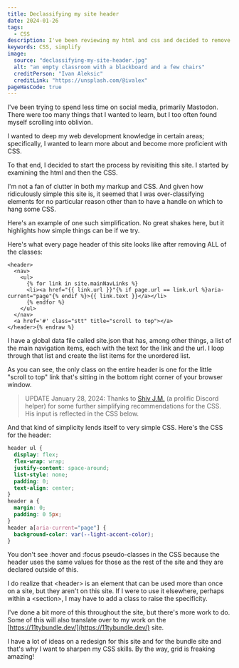 ```yaml
---
title: Declassifying my site header
date: 2024-01-26
tags:
  - CSS
description: I've been reviewing my html and css and decided to remove unnecessary classes from my header.
keywords: CSS, simplify
image:
  source: "declassifying-my-site-header.jpg"
  alt: "an empty classroom with a blackboard and a few chairs"
  creditPerson: "Ivan Aleksic"
  creditLink: "https://unsplash.com/@ivalex"
pageHasCode: true
---
```


I've been trying to spend less time on social media, primarily Mastodon. There were too many things that I wanted to learn, but I too often found myself scrolling into oblivion.

I wanted to deep my web development knowledge in certain areas; specifically, I wanted to learn more about and become more proficient with CSS.

To that end, I decided to start the process by revisiting this site. I started by examining the html and then the CSS.

I'm not a fan of clutter in both my markup and CSS. And given how ridiculously simple this site is, it seemed that I was over-classifying elements for no particular reason other than to have a handle on which to hang some CSS.

Here's an example of one such simplification. No great shakes here, but it highlights how simple things can be if we try.

Here's what every page header of this site looks like after removing ALL of the classes:

```jinja2{% raw %}
<header>
  <nav>
    <ul>
      {% for link in site.mainNavLinks %}
      <li><a href="{{ link.url }}"{% if page.url == link.url %}aria-current="page"{% endif %}>{{ link.text }}</a></li>
      {% endfor %}
    </ul>
  </nav>
  <a href='#' class="stt" title="scroll to top"></a>
</header>{% endraw %}
```

I have a global data file called site.json that has, among other things, a list of the main navigation items, each with the text for the link and the url. I loop through that list and create the list items for the unordered list.

As you can see, the only class on the entire header is one for the little "scroll to top" link that's sitting in the bottom right corner of your browser window.

> UPDATE January 28, 2024: Thanks to [Shiv J.M.](https://shivjm.blog/) (a prolific Discord helper) for some further simplifying recommendations for the CSS. His input is reflected in the CSS below.

And that kind of simplicity lends itself to very simple CSS. Here's the CSS for the header:

```css
header ul {
  display: flex;
  flex-wrap: wrap;
  justify-content: space-around;
  list-style: none;
  padding: 0;
  text-align: center;
}
header a {
  margin: 0;
  padding: 0 5px;
}
header a[aria-current="page"] {
  background-color: var(--light-accent-color);
}
```

You don't see :hover and :focus pseudo-classes in the CSS because the header uses the same values for those as the rest of the site and they are declared outside of this.

I do realize that \<header> is an element that can be used more than once on a site, but they aren't on this site. If I were to use it elsewhere, perhaps within a \<section>, I may have to add a class to raise the specificity.

I've done a bit more of this throughout the site, but there's more work to do. Some of this will also translate over to my work on the [https://11tybundle.dev/](https://11tybundle.dev/) site.

I have a lot of ideas on a redesign for this site and for the bundle site and that's why I want to sharpen my CSS skills. By the way, grid is freaking amazing!
